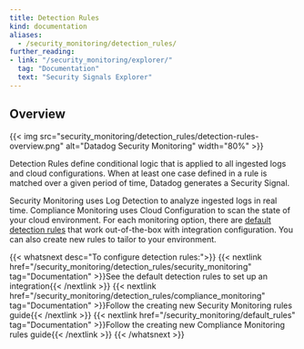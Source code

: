 ```yaml
---
title: Detection Rules
kind: documentation
aliases:
  - /security_monitoring/detection_rules/
further_reading:
- link: "/security_monitoring/explorer/"
  tag: "Documentation"
  text: "Security Signals Explorer"
---
```


## Overview

{{< img src="security_monitoring/detection_rules/detection-rules-overview.png" alt="Datadog Security Monitoring" width="80%" >}}

Detection Rules define conditional logic that is applied to all ingested logs and cloud configurations. When at least one case defined in a rule is matched over a given period of time, Datadog generates a Security Signal.

Security Monitoring uses Log Detection to analyze ingested logs in real time. Compliance Monitoring uses Cloud Configuration to scan the state of your cloud environment. For each monitoring option, there are [default detection rules][1] that work out-of-the-box with integration configuration. You can also create new rules to tailor to your environment.

{{< whatsnext desc="To configure detection rules:">}}
{{< nextlink href="/security_monitoring/detection_rules/security_monitoring" tag="Documentation" >}}See the default detection rules to set up an integration{{< /nextlink >}}
{{< nextlink href="/security_monitoring/detection_rules/compliance_monitoring" tag="Documentation" >}}Follow the creating new Security Monitoring rules guide{{< /nextlink >}}
{{< nextlink href="/security_monitoring/default_rules" tag="Documentation" >}}Follow the creating new Compliance Monitoring rules guide{{< /nextlink >}}
{{< /whatsnext >}}

[1]: /security_monitoring/default_rules/
